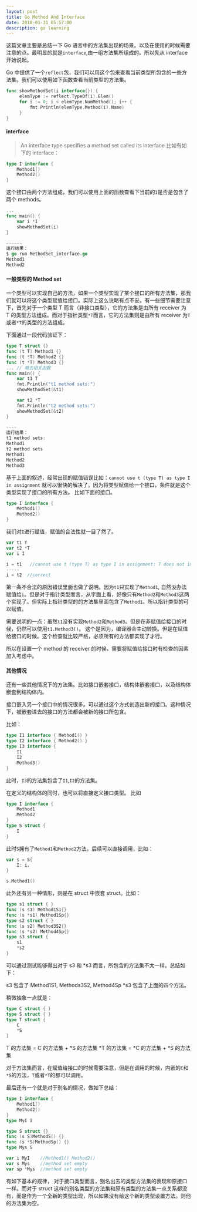 ```yaml
---
layout: post
title: Go Method And Interface
date: 2018-01-31 05:57:00
description: go learning
---
```


这篇文章主要是总结一下 Go 语言中的方法集出现的场景。以及在使用的时候需要注意的点。最明显的就是`interface`,由一组方法集所组成的。所以先从 interface 开始说起。

Go 中提供了一个`reflect`包，我们可以用这个包来查看当前类型所包含的一些方法集。我们可以使用如下函数查看当前类型的方法集。

```go
func showMethodSet(i interface{}) {
	 elemType := reflect.TypeOf(i).Elem()
	 for i := 0; i < elemType.NumMethod(); i++ {
		 fmt.Println(elemType.Method(i).Name)
	 }
}
```

#### interface
> An interface type specifies a method set called its interface
比如有如下的 interface：

```go
type I interface {
    Method1()
    Method2()
}
```

这个接口由两个方法组成，我们可以使用上面的函数查看下当前的`I`是否是包含了两个 methods。

```go
...
func main() {
    var i *I
    showMethodSet(i)
}

------
运行结果：
$ go run MethodSet_interface.go
Method1
Method2
```

#### 一般类型的 Method set

一个类型可以实现自己的方法，如果一个类型实现了某个接口的所有方法集，那我们就可以将这个类型赋值给接口。实际上这么说略有点不妥。有一些细节需要注意下，首先对于一个类型 T 而言（非接口类型），它的方法集是由所有 receiver 为 T 的类型方法组成。而对于指针类型`*T`而言，它的方法集则是由所有 receiver 为`T`或者`*T`的类型的方法组成。

下面通过一段代码验证下：

```go
type T struct {}
func (t T) Method1 {}
func (t *T) Method2 {}
func (t *T) Method3 {}
... // 略去相关函数
func main() {
    var t1 T
    fmt.Println("t1 method sets:")
    showMethodSet(&t1)

    var t2 *T
    fmt.Println("t2 method sets:")
    showMethodSet(&t2)
}

----
运行结果：
t1 method sets:
Method1
t2 method sets
Method1
Method2
Method3
```

基于上面的叙述，经常出现的赋值错误比如：`cannot use t (type T) as type I in assignment` 就可以很快的解决了。因为将类型赋值给一个接口，条件就是这个类型实现了接口的所有方法。 比如下面的接口。

```go
type I interface {
    Method1()
    Method2()
}
```
我们对`I`进行赋值，赋值的合法性就一目了然了。

```go
var t1 T
var t2 *T
var i I

i = t1   //cannot use t (type T) as type I in assignment: T does not implement I (Method1 method has pointer receiver)
-----
i = t2  //correct
```

第一条不合法的原因错误里面也做了说明。因为`t1`只实现了`Method1`, 自然没办法赋值给`i`。但是对于指针类型而言，从字面上看，好像只有`Method2`和`Method3`这两个实现了。但实际上指针类型的的方法集里面包含了`Method1`。所以指针类型的可以赋值。

需要说明的一点：虽然`t1`没有实现`Method2`和`Method3`。但是在非赋值给接口的时候，仍然可以使用`t1.Method3()`。 这个是因为，编译器会主动转换。但是在赋值给接口的时候。这个检查就比较严格，必须所有的方法都实现了才行。

所以在设置一个 method 的 receiver 的时候，需要将赋值给接口时有检查的因素加入考虑中。

#### 其他情况

还有一些其他情况下的方法集。比如接口嵌套接口，结构体嵌套接口，以及结构体嵌套到结构体内。

接口嵌入另一个接口中的情况很多。可以通过这个方式创造出新的接口。这种情况下，被嵌套进去的接口的方法都会被新的接口所包含。

比如：

```go
type I1 interface { Method1() }
type I2 interface { Method2() }
type I3 interface {
    I1
    I2
    Method3()
}
```

此时，`I3`的方法集包含了`I1`,`I2`的方法集。

在定义的结构体的同时，也可以将直接定义接口类型。 比如

```go
type I interface {
    Method1
    Method2
}
type S struct {
    I
}
```

此时`S`拥有了`Method1`和`Method2`方法。后续可以直接调用，比如：

```go
var s = S{
    I: i，
}

s.Method1()
```

此外还有另一种情形，则是在 struct 中嵌套 struct。比如：

```go
type s1 struct { }
func (s s1) Method1S1{}
func (s *s1) Method1Sp{}
type s2 struct { }
func (s s2) Method3S2{}
func (s *s2) Method4Sp{}
type s3 struct {
    s1
    *s2
}
```

可以通过测试能够得出对于 s3 和 *s3 而言，所包含的方法集不太一样。总结如下：

s3 包含了 Method1S1, Methods3S2, Method4Sp
*s3 包含了上面的四个方法。

稍微抽象一点就是：

```go
type C struct { }
type S struct { }
type T struct {
    C
    *S
}
```

T 的方法集 = C 的方法集 + *S 的方法集
*T 的方法集 = *C 的方法集 + *S 的方法集

对于方法集而言，在赋值给接口的时候需要注意，但是在调用的时候，内嵌的`C`和`*S`的方法，`T`或者`*T`的都可以调用。

最后还有一个就是对于别名的情况，做如下总结：
```go
type I interface {
    Method1()
    Method2()
}
type MyI I

type S struct {}
func (s S)MethodS() {}
func (s *S)MethodSp() {}
type Mys S

var i MyI    //Method1() Method2()
var s Mys    //method set empty
var sp *Mys  //method set empty
```

有如下基本的规律， 对于接口类型而言，别名出去的类型方法集的表现和原接口一样。而对于 struct 这样的别名类型的方法集和原有类型的方法集一点关系都没有，而是作为一个全新的类型出现，所以如果没有给这个新的类型设置方法。则他的方法集为空。

